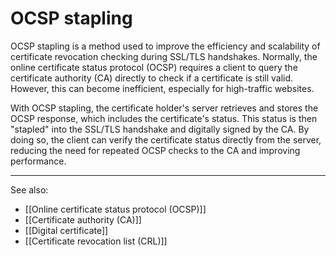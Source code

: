 
# OCSP stapling

OCSP stapling is a method used to improve the efficiency and scalability of certificate revocation checking during SSL/TLS handshakes. Normally, the online certificate status protocol (OCSP) requires a client to query the certificate authority (CA) directly to check if a certificate is still valid. However, this can become inefficient, especially for high-traffic websites.

With OCSP stapling, the certificate holder's server retrieves and stores the OCSP response, which includes the certificate's status. This status is then "stapled" into the SSL/TLS handshake and digitally signed by the CA. By doing so, the client can verify the certificate status directly from the server, reducing the need for repeated OCSP checks to the CA and improving performance.

---

See also:

- [[Online certificate status protocol (OCSP)]]
- [[Certificate authority (CA)]]
- [[Digital certificate]]
- [[Certificate revocation list (CRL)]]



